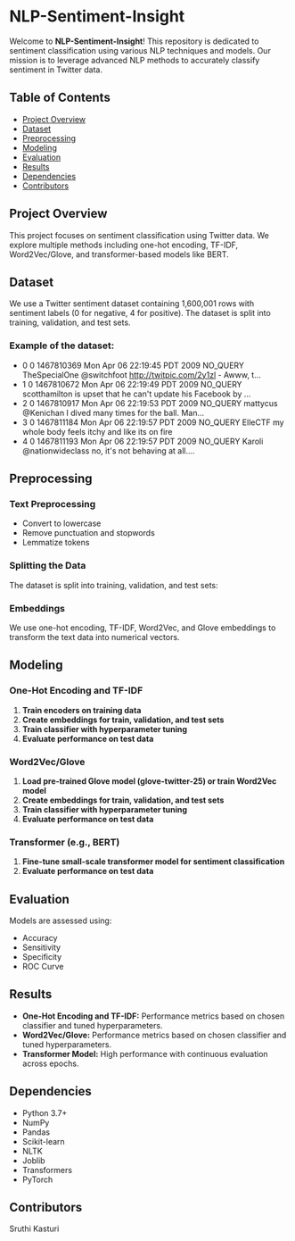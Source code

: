 # NLP-Sentiment-Insight

Welcome to **NLP-Sentiment-Insight**! This repository is dedicated to sentiment classification using various NLP techniques and models. Our mission is to leverage advanced NLP methods to accurately classify sentiment in Twitter data.

## Table of Contents

- [Project Overview](#project-overview)
- [Dataset](#dataset)
- [Preprocessing](#preprocessing)
- [Modeling](#modeling)
- [Evaluation](#evaluation)
- [Results](#results)
- [Dependencies](#dependencies)
- [Contributors](#contributors)

## Project Overview

This project focuses on sentiment classification using Twitter data. We explore multiple methods including one-hot encoding, TF-IDF, Word2Vec/Glove, and transformer-based models like BERT.

## Dataset

We use a Twitter sentiment dataset containing 1,600,001 rows with sentiment labels (0 for negative, 4 for positive). The dataset is split into training, validation, and test sets.

### Example of the dataset:
- 0 0 1467810369 Mon Apr 06 22:19:45 PDT 2009 NO_QUERY TheSpecialOne @switchfoot http://twitpic.com/2y1zl - Awww, t...
- 1 0 1467810672 Mon Apr 06 22:19:49 PDT 2009 NO_QUERY scotthamilton is upset that he can't update his Facebook by ...
- 2 0 1467810917 Mon Apr 06 22:19:53 PDT 2009 NO_QUERY mattycus @Kenichan I dived many times for the ball. Man...
- 3 0 1467811184 Mon Apr 06 22:19:57 PDT 2009 NO_QUERY ElleCTF my whole body feels itchy and like its on fire
- 4 0 1467811193 Mon Apr 06 22:19:57 PDT 2009 NO_QUERY Karoli @nationwideclass no, it's not behaving at all....


## Preprocessing

### Text Preprocessing
- Convert to lowercase
- Remove punctuation and stopwords
- Lemmatize tokens

### Splitting the Data
The dataset is split into training, validation, and test sets:


### Embeddings
We use one-hot encoding, TF-IDF, Word2Vec, and Glove embeddings to transform the text data into numerical vectors.

## Modeling

### One-Hot Encoding and TF-IDF
1. **Train encoders on training data**
2. **Create embeddings for train, validation, and test sets**
3. **Train classifier with hyperparameter tuning**
4. **Evaluate performance on test data**

### Word2Vec/Glove
1. **Load pre-trained Glove model (glove-twitter-25) or train Word2Vec model**
2. **Create embeddings for train, validation, and test sets**
3. **Train classifier with hyperparameter tuning**
4. **Evaluate performance on test data**

### Transformer (e.g., BERT)
1. **Fine-tune small-scale transformer model for sentiment classification**
2. **Evaluate performance on test data**

## Evaluation

Models are assessed using:
- Accuracy
- Sensitivity
- Specificity
- ROC Curve

## Results

- **One-Hot Encoding and TF-IDF:** Performance metrics based on chosen classifier and tuned hyperparameters.
- **Word2Vec/Glove:** Performance metrics based on chosen classifier and tuned hyperparameters.
- **Transformer Model:** High performance with continuous evaluation across epochs.

## Dependencies
- Python 3.7+
- NumPy
- Pandas
- Scikit-learn
- NLTK
- Joblib
- Transformers
- PyTorch

## Contributors
Sruthi Kasturi
